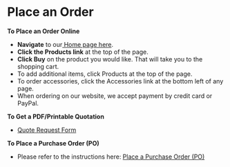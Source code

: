 # Place an Order

**To Place an Order Online**

* **Navigate** to our[ Home page here](https://www.saleae.com/).
* **Click the Products link** at the top of the page.
* **Click Buy** on the product you would like. That will take you to the shopping cart.
* To add additional items, click Products at the top of the page.
* To order accessories, click the Accessories link at the bottom left of any page.
* When ordering on our website, we accept payment by credit card or PayPal.

**To Get a PDF/Printable Quotation**

* [Quote Request Form](https://goo.gl/forms/da0exAsL1DZlQeoW2)

**To Place a Purchase Order \(PO\)**

* Please refer to the instructions here: [Place a Purchase Order \(PO\)](https://saleae.gitbook.io/docs/~/edit/drafts/-LJtrnKeYdvZQmbbuVU1/ordering-and-shipping/place-a-purchase-order-po)



